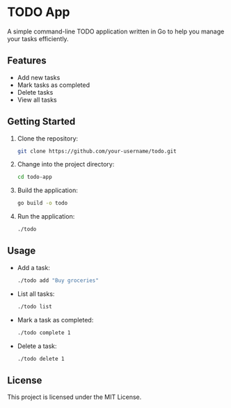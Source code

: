 # TODO App

A simple command-line TODO application written in Go to help you manage your tasks efficiently.

## Features

- Add new tasks
- Mark tasks as completed
- Delete tasks
- View all tasks

## Getting Started

1. Clone the repository:
    ```sh
    git clone https://github.com/your-username/todo.git
    ```
2. Change into the project directory:
    ```sh
    cd todo-app
    ```
3. Build the application:
    ```sh
    go build -o todo
    ```
4. Run the application:
    ```sh
    ./todo
    ```

## Usage

- Add a task:
    ```sh
    ./todo add "Buy groceries"
    ```
- List all tasks:
    ```sh
    ./todo list
    ```
- Mark a task as completed:
    ```sh
    ./todo complete 1
    ```
- Delete a task:
    ```sh
    ./todo delete 1
    ```

## License

This project is licensed under the MIT License.

